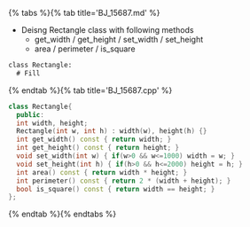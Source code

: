 {% tabs %}{% tab title='BJ_15687.md' %}

* Deisng Rectangle class with following methods
  * get_width / get_height / set_width / set_height
  * area / perimeter / is_square

```txt
class Rectangle:
  # Fill
```

{% endtab %}{% tab title='BJ_15687.cpp' %}

```cpp
class Rectangle{
  public:
  int width, height;
  Rectangle(int w, int h) : width(w), height(h) {}
  int get_width() const { return width; }
  int get_height() const { return height; }
  void set_width(int w) { if(w>0 && w<=1000) width = w; }
  void set_height(int h) { if(h>0 && h<=2000) height = h; }
  int area() const { return width * height; }
  int perimeter() const { return 2 * (width + height); }
  bool is_square() const { return width == height; }
};
```

{% endtab %}{% endtabs %}
